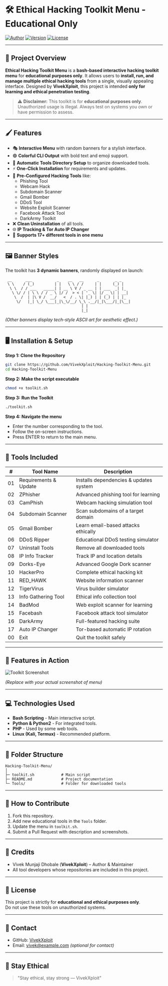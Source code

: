 # 🛠️ Ethical Hacking Toolkit Menu - Educational Only

[![Author](https://img.shields.io/badge/Author-VivekXploit-blue?style=for-the-badge)](https://github.com/VivekXploit)
[![Version](https://img.shields.io/badge/Version-V1.0-green?style=for-the-badge)](https://github.com/VivekXploit)
[![License](https://img.shields.io/badge/License-Educational-orange?style=for-the-badge)](https://github.com/VivekXploit)

---

## 🎨 Project Overview

**Ethical Hacking Toolkit Menu** is a **bash-based interactive hacking toolkit menu** for **educational purposes only**. It allows users to **install, run, and manage multiple ethical hacking tools** from a single, visually appealing interface. Designed by **VivekXploit**, this project is intended **only for learning and ethical penetration testing**.

> ⚠️ **Disclaimer:** This toolkit is for **educational purposes only**. Unauthorized usage is illegal. Always test on systems you own or have permission to assess.

---

## 🖌️ Features

- 🎭 **Interactive Menu** with random banners for a stylish interface.
- 🟢 **Colorful CLI Output** with bold text and emoji support.
- 📂 **Automatic Tools Directory Setup** to organize downloaded tools.
- ⚡ **One-Click Installation** for requirements and updates.
- 🔧 **Pre-Configured Hacking Tools** like:
  - Phishing Tool
  - Webcam Hack
  - Subdomain Scanner
  - Gmail Bomber
  - DDoS Tool
  - Website Exploit Scanner
  - Facebook Attack Tool
  - DarkArmy Toolkit
- ❌ **Clean Uninstallation** of all tools.
- 🌐 **IP Tracking & Tor Auto IP Changer**
- 🧰 **Supports 17+ different tools in one menu**

---

## 🖼️ Banner Styles

The toolkit has **3 dynamic banners**, randomly displayed on launch:

```
 __      ___           _    __   __      _       _ _    
 \ \    / (_)         | |   \ \ / /     | |     (_) |   
  \ \  / / ___   _____| | __ \ V / _ __ | | ___  _| |_  
   \ \/ / | \ \ / / _ \ |/ /  > < | '_ \| |/ _ \| | __|
    \  /  | |\ V /  __/   <  / . \| |_) | | (_) | | |_  
     \/   |_| \_/ \___|_|\_\/__/ \_\ .__/|_|\___/|_|\__|
                                  | |                   
                                  |_|                   
```

*(Other banners display tech-style ASCII art for aesthetic effect.)*

---

## 🖥️ Installation & Setup

**Step 1: Clone the Repository**
```bash
git clone https://github.com/VivekXploit/Hacking-Toolkit-Menu.git
cd Hacking-Toolkit-Menu
```

**Step 2: Make the script executable**
```bash
chmod +x toolkit.sh
```

**Step 3: Run the Toolkit**
```bash
./toolkit.sh
```

**Step 4: Navigate the menu**
- Enter the number corresponding to the tool.
- Follow the on-screen instructions.
- Press ENTER to return to the main menu.

---

## 🔧 Tools Included

| #  | Tool Name | Description |
|----|-----------|-------------|
| 01 | Requirements & Update | Installs dependencies & updates system |
| 02 | ZPhisher | Advanced phishing tool for learning |
| 03 | CamPhish | Webcam hacking simulation tool |
| 04 | Subdomain Scanner | Scan subdomains of a target domain |
| 05 | Gmail Bomber | Learn email-based attacks ethically |
| 06 | DDoS Ripper | Educational DDoS testing simulator |
| 07 | Uninstall Tools | Remove all downloaded tools |
| 08 | IP Info Tracker | Track IP and location details |
| 09 | Dorks-Eye | Advanced Google Dork scanner |
| 10 | HackerPro | Complete ethical hacking kit |
| 11 | RED_HAWK | Website information scanner |
| 12 | TigerVirus | Virus builder simulator |
| 13 | Info Gathering Tool | Ethical info collection tool |
| 14 | BadMod | Web exploit scanner for learning |
| 15 | Facebash | Facebook attack tool simulator |
| 16 | DarkArmy | Full-featured hacking suite |
| 17 | Auto IP Changer | Tor-based automatic IP rotation |
| 00 | Exit | Quit the toolkit safely |

---

## 🎨 Features in Action

![Toolkit Screenshot](https://github.com/VivekXploit/Hacking-Toolkit-Menu/assets/YourImageHere)

*(Replace with your actual screenshot of menu)*

---

## 💻 Technologies Used

- **Bash Scripting** - Main interactive script.
- **Python & Python2** - For integrated tools.
- **PHP** - Used by some web tools.
- **Linux (Kali, Termux)** - Recommended platform.

---

## 📂 Folder Structure

```
Hacking-Toolkit-Menu/
│
├─ toolkit.sh            # Main script
├─ README.md             # Project documentation
└─ Tools/                # Folder for downloaded tools
```

---

## 🧭 How to Contribute

1. Fork this repository.  
2. Add new educational tools in the `Tools` folder.  
3. Update the menu in `toolkit.sh`.  
4. Submit a Pull Request with description and screenshots.  

---

## 🌟 Credits

- Vivek Munjaji Dhobale (**VivekXploit**) – Author & Maintainer  
- All tool developers whose repositories are included in this project.

---

## 📜 License

This project is strictly for **educational and ethical purposes only**.  
Do not use these tools on unauthorized systems.

---

## 💬 Contact

- GitHub: [VivekXploit](https://github.com/VivekXploit)  
- Email: vivek@example.com *(optional for contact)*

---

## 🚀 Stay Ethical

> "Stay ethical, stay strong — VivekXploit"

